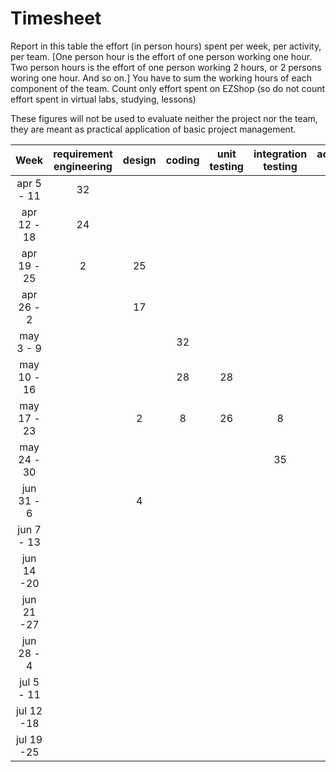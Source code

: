 # Timesheet

Report in this table the effort (in person hours) spent per week, per activity, per team. 
[One person hour is the effort of one person working one hour.
Two person hours is the effort of one person working 2 hours, or 2 persons woring one hour. And so on.]
You have to sum the working hours of each component of the team.
Count only effort spent on EZShop (so do not count effort spent in virtual labs, studying, lessons)

These figures will not be used to evaluate neither the project nor the team, they are meant as practical application of basic project management.

| Week | requirement engineering | design | coding | unit testing | integration testing | acceptance testing | management | git maven |
|:-----------:|:--------:|:-----------:|:-----------:|:----------:|:------------:|:---------------:|:-------------:|:--------------:|
| apr 5 - 11 | 32 | | | | | | | |
| apr 12 - 18| 24 | | | | | | | | 
| apr 19 - 25| 2 | 25 | | | | | | | 
| apr 26 - 2 | | 17 | | | | | | | 
| may 3 - 9  | | | 32 | | | | | | 
| may 10 - 16| | | 28 | 28 | | | | | 
| may 17 - 23| | 2 | 8 | 26 | 8 | | | | 
| may 24 - 30| | | | | 35 | | | 1 | 
| jun 31 - 6 | | 4 | | | | 1 | 8 | 1 | 
| jun 7 - 13 | | | | | | | 13 | | 
| jun 14 -20 | | | | | | | | | 
| jun 21 -27 | | | | | | | | | 
| jun 28 - 4 | | | | | | | | | 
| jul 5 - 11 | | | | | | | | | 
| jul 12 -18 | | | | | | | | |
| jul 19 -25 | | | | | | | | |

